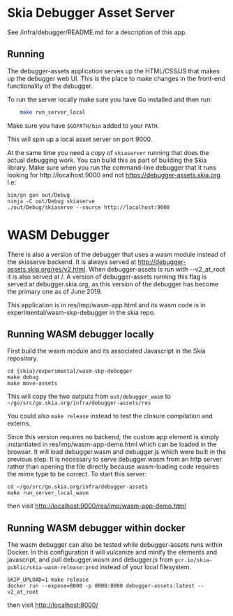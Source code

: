 Skia Debugger Asset Server
==========================

See /infra/debugger/README.md for a description of this app.

Running
-------

The debugger-assets application serves up the HTML/CSS/JS that makes up
the debugger web UI. This is the place to make changes in the front-end
functionality of the debugger.

To run the server locally make sure you have Go installed and then run:

~~~~bash
    make run_server_local
~~~~

Make sure you have `$GOPATH/bin` added to your `PATH`.

This will spin up a local asset server on port 9000.

At the same time you need a copy of `skiaserver` running that does the actual
debugging work. You can build this as part of building the Skia library. Make
sure when you run the command-line debugger that it runs looking for
http://localhost:9000 and not https://debugger-assets.skia.org. I.e:

    bin/gn gen out/Debug
    ninja -C out/Debug skiaserve
    ./out/Debug/skiaserve --source http://localhost:9000

WASM Debugger
=============

There is also a version of the debugger that uses a wasm module instead of the skiaserve backend.
It is always served at http://debugger-assets.skia.org/res/v2.html.
When debugger-assets is run with --v2_at_root it is also served at /.
A version of debugger-assets running this flag is served at debugger.skia.org, as this version of
the debugger has become the primary one as of June 2019.

This application is in res/imp/wasm-app.html and its wasm code is in
experimental/wasm-skp-debugger in the skia repo.

Running WASM debugger locally
---------------

First build the wasm module and its associated Javascript in the Skia repository.

    cd {skia}/experimental/wasm-skp-debugger
    make debug
    make move-assets

This will copy the two outputs from `out/debugger_wasm` to
`~/go/src/go.skia.org/infra/debugger-assets/res`

You could also `make release` instead to test the closure compilation and externs.

Since this version requires no backend, the custom app element is simply instantiated in
res/imp/wasm-app-demo.html which can be loaded in the browser. It will load debugger.wasm and
debugger.js which were built in the previous step. It is necessary to serve debugger.wasm from
an http server rather than opening the file directly because wasm-loading code requires the mime
type to be correct. To start this server:

    cd ~/go/src/go.skia.org/infra/debugger-assets
    make run_server_local_wasm

then visit <http://localhost:9000/res/imp/wasm-app-demo.html>

Running WASM debugger within docker
---------------------

The wasm debugger can also be tested while debugger-assets runs within Docker. In this
configuration it will vulcanize and minify the elements and javascript, and pull debugger.wasm
and debugger.js from `gcr.io/skia-public/skia-wasm-release:prod` instead of your local filesystem.

    SKIP_UPLOAD=1 make release
    docker run --expose=8000 -p 8000:8000 debugger-assets:latest --v2_at_root

then visit <http://localhost:8000/>